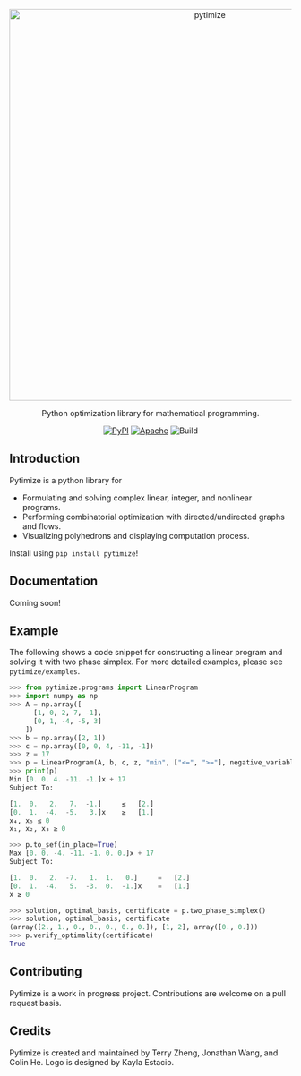 <p align="center">
  <a href="https://pytimize.terrytm.com">
    <img alt="pytimize" src="https://terrytm.com/files/pytimize.png" width="700">
  </a>
</p>
<p align="center">
  Python optimization library for mathematical programming.
</p>
<p align="center">
  <a href="https://pypi.org/project/pytimize/"><img alt="PyPI" src="https://img.shields.io/pypi/v/pytimize?color=green&label=PyPI%20Package"></a>
  <a href="https://opensource.org/licenses/Apache-2.0"><img alt="Apache" src="https://img.shields.io/badge/License-Apache%202.0-blue.svg"></a>
  <img alt="Build" src="https://terrytm.com/api/wain.php?route=badge&name=pytimize">
</p>

Introduction
------------
Pytimize is a python library for
- Formulating and solving complex linear, integer, and nonlinear programs. 
- Performing combinatorial optimization with directed/undirected graphs and flows.
- Visualizing polyhedrons and displaying computation process.

Install using `pip install pytimize`!

Documentation
-------------
Coming soon!

Example
-------
The following shows a code snippet for constructing a linear program and solving
it with two phase simplex. For more detailed examples, please see `pytimize/examples`.
```python
>>> from pytimize.programs import LinearProgram
>>> import numpy as np
>>> A = np.array([
      [1, 0, 2, 7, -1], 
      [0, 1, -4, -5, 3]
    ])
>>> b = np.array([2, 1])
>>> c = np.array([0, 0, 4, -11, -1])
>>> z = 17
>>> p = LinearProgram(A, b, c, z, "min", ["<=", ">="], negative_variables=[4, 5])
>>> print(p)
Min [0. 0. 4. -11. -1.]x + 17
Subject To:

[1.  0.   2.   7.  -1.]     ≤   [2.]
[0.  1.  -4.  -5.   3.]x    ≥   [1.]
x₄, x₅ ≤ 0
x₁, x₂, x₃ ≥ 0

>>> p.to_sef(in_place=True)
Max [0. 0. -4. -11. -1. 0. 0.]x + 17
Subject To:

[1.  0.   2.  -7.   1.  1.   0.]     =   [2.]
[0.  1.  -4.   5.  -3.  0.  -1.]x    =   [1.]
x ≥ 0

>>> solution, optimal_basis, certificate = p.two_phase_simplex()
>>> solution, optimal_basis, certificate
(array([2., 1., 0., 0., 0., 0., 0.]), [1, 2], array([0., 0.]))
>>> p.verify_optimality(certificate)
True
```

Contributing
------------
Pytimize is a work in progress project. Contributions are welcome on a pull request basis.

Credits
-------
Pytimize is created and maintained by Terry Zheng, Jonathan Wang, and Colin He.
Logo is designed by Kayla Estacio.

